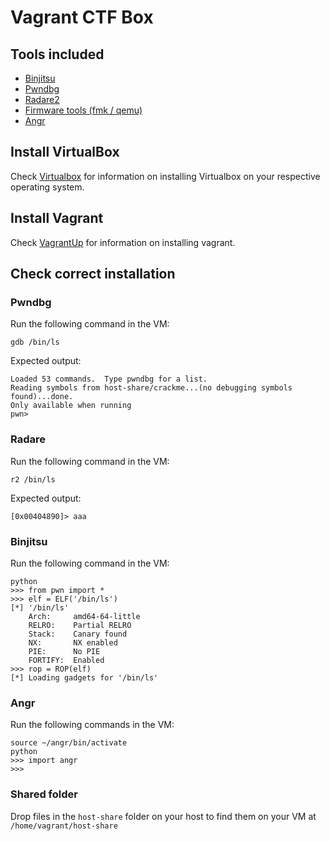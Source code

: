 # Vagrant CTF Box

## Tools included
* [Binjitsu](https://github.com/binjitsu/binjitsu)
* [Pwndbg](https://github.com/zachriggle/pwndbg)
* [Radare2](https://github.com/radare/radare2)
* [Firmware tools (fmk / qemu)](http://reverseengineering.stackexchange.com/questions/8829/cross-debugging-for-mips-elf-with-qemu-toolchain)
* [Angr](https://github.com/angr/angr)

## Install VirtualBox
Check [Virtualbox](https://www.virtualbox.org/wiki/Downloads) for information on installing Virtualbox on your respective operating system.

## Install Vagrant
Check [VagrantUp](http://www.vagrantup.com/downloads) for information on installing vagrant.

## Check correct installation

### Pwndbg

Run the following command in the VM:
```
gdb /bin/ls
```

Expected output:
```
Loaded 53 commands.  Type pwndbg for a list.
Reading symbols from host-share/crackme...(no debugging symbols found)...done.
Only available when running
pwn>
```

### Radare

Run the following command in the VM:
```
r2 /bin/ls
```

Expected output:
```
[0x00404890]> aaa
```

### Binjitsu

Run the following command in the VM:
```
python
>>> from pwn import *
>>> elf = ELF('/bin/ls')
[*] '/bin/ls'
    Arch:     amd64-64-little
    RELRO:    Partial RELRO
    Stack:    Canary found
    NX:       NX enabled
    PIE:      No PIE
    FORTIFY:  Enabled
>>> rop = ROP(elf)
[*] Loading gadgets for '/bin/ls'
```

### Angr

Run the following commands in the VM:
```
source ~/angr/bin/activate
python
>>> import angr
>>>
```

### Shared folder

Drop files in the `host-share` folder on your host to find them on your VM at `/home/vagrant/host-share`
